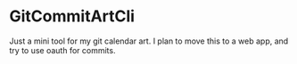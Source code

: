 # GitCommitArtCli
Just a mini tool for my git calendar art. I plan to move this to a web app, and try to use oauth for commits.
